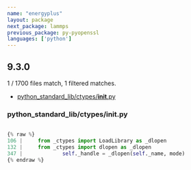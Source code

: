 ```yaml
---
name: "energyplus"
layout: package
next_package: lammps
previous_package: py-pyopenssl
languages: ['python']
---
```

## 9.3.0
1 / 1700 files match, 1 filtered matches.

 - [python_standard_lib/ctypes/__init__.py](#python_standard_libctypes__init__py)

### python_standard_lib/ctypes/__init__.py

```python

{% raw %}
106 |     from _ctypes import LoadLibrary as _dlopen
132 |     from _ctypes import dlopen as _dlopen
347 |             self._handle = _dlopen(self._name, mode)
{% endraw %}

```